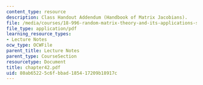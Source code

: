 ```yaml
---
content_type: resource
description: Class Handout Addendum (Handbook of Matrix Jacobians).
file: /media/courses/18-996-random-matrix-theory-and-its-applications-spring-2004/80ab65225c6fbbad185417209b18917c_chapter42.pdf
file_type: application/pdf
learning_resource_types:
- Lecture Notes
ocw_type: OCWFile
parent_title: Lecture Notes
parent_type: CourseSection
resourcetype: Document
title: chapter42.pdf
uid: 80ab6522-5c6f-bbad-1854-17209b18917c
---
```


